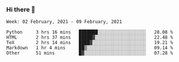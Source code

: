 ### Hi there 👋

<!--START_SECTION:waka-->
```text
Week: 02 February, 2021 - 09 February, 2021

Python     3 hrs 16 mins   ███████░░░░░░░░░░░░░░░░░░   28.08 % 
HTML       2 hrs 37 mins   █████▓░░░░░░░░░░░░░░░░░░░   22.48 % 
TeX        2 hrs 14 mins   ████▓░░░░░░░░░░░░░░░░░░░░   19.21 % 
Markdown   1 hr 4 mins     ██▒░░░░░░░░░░░░░░░░░░░░░░   09.14 % 
Other      51 mins         █▓░░░░░░░░░░░░░░░░░░░░░░░   07.28 % 
```
<!--END_SECTION:waka-->

<!--
**yqmmm/yqmmm** is a ✨ _special_ ✨ repository because its `README.md` (this file) appears on your GitHub profile.

Here are some ideas to get you started:

- 🔭 I’m currently working on ...
- 🌱 I’m currently learning ...
- 👯 I’m looking to collaborate on ...
- 🤔 I’m looking for help with ...
- 💬 Ask me about ...
- 📫 How to reach me: ...
- 😄 Pronouns: ...
- ⚡ Fun fact: ...
-->
